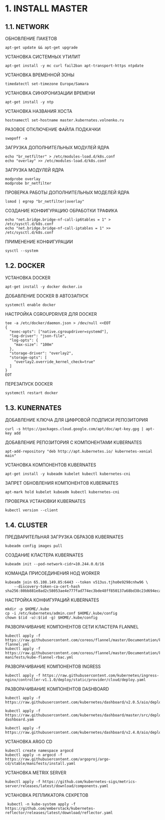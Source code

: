 # 1. INSTALL MASTER

## 1.1. NETWORK

ОБНОВЛЕНИЕ ПАКЕТОВ

```
apt-get update && apt-get upgrade
```

УСТАНОВКА СИСТЕМНЫХ УТИЛИТ

```
apt-get install -y mc curl fail2ban apt-transport-https ntpdate
```

УСТАНОВКА ВРЕМЕННОЙ ЗОНЫ

```
timedatectl set-timezone Europe/Samara
```

УСТАНОВКА СИНХРОНИЗАЦИИ ВРЕМЕНИ

```
apt-get install -y ntp
```

УСТАНОВКА НАЗВАНИЯ ХОСТА

```
hostnamectl set-hostname master.kubernates.volnenko.ru
```

РАЗОВОЕ ОТКЛЮЧЕНИЕ ФАЙЛА ПОДКАЧКИ
```
swapoff -a
```

ЗАГРУЗКА ДОПОЛНИТЕЛЬНЫХ МОДУЛЕЙ ЯДРА

```
echo "br_netfilter" > /etc/modules-load.d/k8s.conf
echo "overlay" >> /etc/modules-load.d/k8s.conf
```

ЗАГРУЗКА МОДУЛЕЙ ЯДРА 
```
modprobe overlay
modprobe br_netfilter
```

ПРОВЕРКА РАБОТЫ ДОПОЛНИТЕЛЬНЫХ МОДЕЛЕЙ ЯДРА
```
lsmod | egrep "br_netfilter|overlay"
```

СОЗДАНИЕ КОНФИГУРАЦИЮ ОБРАБОТКИ ТРАФИКА

```
echo "net.bridge.bridge-nf-call-ip6tables = 1" > /etc/sysctl.d/k8s.conf 
echo "net.bridge.bridge-nf-call-iptables = 1" >> /etc/sysctl.d/k8s.conf 
```

ПРИМЕНЕНИЕ КОНФИГУРАЦИИ

```
sysctl --system
```

## 1.2. DOCKER

УСТАНОВКА DOCKER

```
apt-get install -y docker docker.io
```

ДОБАВЛЕНИЕ DOCKER В АВТОЗАПУСК

```
systemctl enable docker
```

НАСТРОЙКА CGROUPDRIVER ДЛЯ DOCKER

```
tee -a /etc/docker/daemon.json > /dev/null <<EOT
{
  "exec-opts": ["native.cgroupdriver=systemd"],
  "log-driver": "json-file",
  "log-opts": {
    "max-size": "100m"
  },
  "storage-driver": "overlay2",
  "storage-opts": [
    "overlay2.override_kernel_check=true"
  ]
}
EOT
```

ПЕРЕЗАПУСК DOCKER 

```
systemctl restart docker
```

## 1.3. KUNERNATES

ДОБАВЛЕНИЕ КЛЮЧА ДЛЯ ЦИФРОВОЙ ПОДПИСИ РЕПОЗИТОРИЯ

```
curl -s https://packages.cloud.google.com/apt/doc/apt-key.gpg | apt-key add
```

ДОБАВЛЕНИЕ РЕПОЗИТОРИЯ С КОМПОНЕНТАМИ KUBERNATES

```
apt-add-repository "deb http://apt.kubernetes.io/ kubernetes-xenial main"
```

УСТАНОВКА КОМПОНЕНТОВ KUBERNATES

```
apt-get install -y kubeadm kubelet kubectl kubernetes-cni
```

ЗАПРЕТ ОБНОВЛЕНИЯ КОМПОНЕНТОВ KUBERNATES

```
apt-mark hold kubelet kubeadm kubectl kubernetes-cni
```

ПРОВЕРКА УСТАНОВКИ KUBERNATES

```
kubectl version --client
```

## 1.4. CLUSTER

ПРЕДВАРИТЕЛЬНАЯ ЗАГРУЗКА ОБРАЗОВ KUBERNATES
```
kubeadm config images pull
```

СОЗДАНИЕ КЛАСТЕРА KUBERNATES

```
kubeadm init --pod-network-cidr=10.244.0.0/16
```

КОМАНДА ПРИСОЕДИНЕНИЯ НОД WORKER

```
kubeadm join 65.108.149.85:6443 --token v513us.tjho0e9298cnhw96 \
	--discovery-token-ca-cert-hash sha256:80bb881e8ad2c58053ae4e777fad774ec3bde48ff850137a68bd38c23d694eca 
```

НАСТРОЙКА КОНФИГУРАЦИЙ KUBERNATES

```
mkdir -p $HOME/.kube
cp -i /etc/kubernetes/admin.conf $HOME/.kube/config
chown $(id -u):$(id -g) $HOME/.kube/config
```

РАЗВОРАЧИВАНИЕ КОМПОНЕНТОВ СЕТИ КЛАСТЕРА FLANNEL
```
kubectl apply -f https://raw.githubusercontent.com/coreos/flannel/master/Documentation/kube-flannel.yml
kubectl apply -f https://raw.githubusercontent.com/coreos/flannel/master/Documentation/k8s-manifests/kube-flannel-rbac.yml
```

РАЗВОРАЧИВАНИЕ КОМПОНЕНТОВ INGRESS

```
kubectl apply -f https://raw.githubusercontent.com/kubernetes/ingress-nginx/controller-v1.1.0/deploy/static/provider/cloud/deploy.yaml
```

РАЗВОРАЧИВАНИЕ КОМПОНЕНТОВ DASHBOARD
```
kubectl apply -f https://raw.githubusercontent.com/kubernetes/dashboard/v2.0.5/aio/deploy/recommended.yaml
```

```
kubectl apply -f https://raw.githubusercontent.com/kubernetes/dashboard/master/src/deploy/recommended/kubernetes-dashboard.yam
```

```
kubectl apply -f https://raw.githubusercontent.com/kubernetes/dashboard/v2.4.0/aio/deploy/recommended.yaml
```

УСТАНОВКА ARGO CD
```
kubectl create namespace argocd
kubectl apply -n argocd -f https://raw.githubusercontent.com/argoproj/argo-cd/stable/manifests/install.yaml
```

УСТАНОВКА METRIX SERVER
```
kubectl apply -f https://github.com/kubernetes-sigs/metrics-server/releases/latest/download/components.yaml
```

УСТАНОВКА РЕПЛИКАТОРА СЕКРЕТОВ
```
 kubectl -n kube-system apply -f https://github.com/emberstack/kubernetes-reflector/releases/latest/download/reflector.yaml
```
